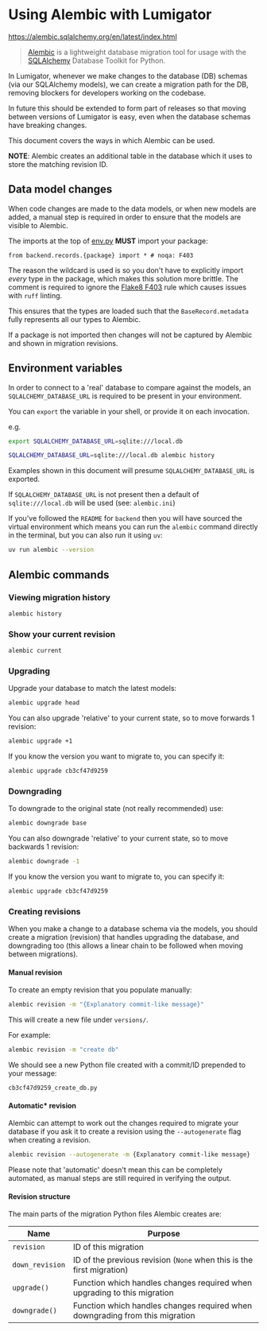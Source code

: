# Using Alembic with Lumigator

https://alembic.sqlalchemy.org/en/latest/index.html

> [Alembic](https://alembic.sqlalchemy.org/) is a lightweight database migration tool for usage with the
> [SQLAlchemy](https://www.sqlalchemy.org/) Database Toolkit for Python.

In Lumigator, whenever we make changes to the database (DB) schemas (via our SQLAlchemy models),
we can create a migration path for the DB, removing blockers for developers working on the codebase.

In future this should be extended to form part of releases so that moving between versions of Lumigator is easy,
even when the database schemas have breaking changes.

This document covers the ways in which Alembic can be used.

**NOTE**: Alembic creates an additional table in the database which it uses to store the matching revision ID.

## Data model changes

When code changes are made to the data models, or when new models are added, a manual step is
required in order to ensure that the models are visible to Alembic.

The imports at the top of [env.py](env.py) **MUST** import your package:

`from backend.records.{package} import * # noqa: F403`

The reason the wildcard is used is so you don't have to explicitly import *every* type in the package,
which makes this solution more brittle. The comment is required to ignore the
[Flake8 F403](https://www.flake8rules.com/rules/F403.html) rule which causes issues with `ruff` linting.

This ensures that the types are loaded such that the `BaseRecord.metadata` fully represents all our types to Alembic.

If a package is not imported then changes will not be captured by Alembic and shown in migration revisions.

## Environment variables

In order to connect to a 'real' database to compare against the models, an `SQLALCHEMY_DATABASE_URL` is required to be
present in your environment.

You can `export` the variable in your shell, or provide it on each invocation.

e.g.

```bash
export SQLALCHEMY_DATABASE_URL=sqlite:///local.db
```

```bash
SQLALCHEMY_DATABASE_URL=sqlite:///local.db alembic history
```

Examples shown in this document will presume `SQLALCHEMY_DATABASE_URL` is exported.

If `SQLALCHEMY_DATABASE_URL` is not present then a default of `sqlite:///local.db` will be used (see: `alembic.ini`)

If you've followed the `README` for `backend` then you will have sourced the virtual environment which means you can
run the `alembic` command directly in the terminal, but you can also run it using `uv`:

```bash
uv run alembic --version
```

## Alembic commands

### Viewing migration history

```bash
alembic history
```

### Show your current revision

```bash
alembic current
```

### Upgrading

Upgrade your database to match the latest models:

```bash
alembic upgrade head
```

You can also upgrade 'relative' to your current state, so to move forwards 1 revision:

```bash
alembic upgrade +1
```

If you know the version you want to migrate to, you can specify it:

```bash
alembic upgrade cb3cf47d9259
```

### Downgrading

To downgrade to the original state (not really recommended) use:

```bash
alembic downgrade base
```

You can also downgrade 'relative' to your current state, so to move backwards 1 revision:

```bash
alembic downgrade -1
```

If you know the version you want to migrate to, you can specify it:

```bash
alembic upgrade cb3cf47d9259
````

### Creating revisions

When you make a change to a database schema via the models, you should create a migration (revision) that handles
upgrading the database, and downgrading too (this allows a linear chain to be followed when moving between migrations).

#### Manual revision

To create an empty revision that you populate manually:

```bash
alembic revision -m "{Explanatory commit-like message}"
```

This will create a new file under `versions/`.

For example:

```bash
alembic revision -m "create db"
```

We should see a new Python file created with a commit/ID prepended to your message:

`cb3cf47d9259_create_db.py`

#### Automatic* revision

Alembic can attempt to work out the changes required to migrate your database if you ask it to create a revision using
the `--autogenerate` flag when creating a revision.

```bash
alembic revision --autogenerate -m {Explanatory commit-like message}
```

Please note that 'automatic' doesn't mean this can be completely automated, as manual steps are still required in
verifying the output.

#### Revision structure

The main parts of the migration Python files Alembic creates are:

| Name            | Purpose                                                                      |
|-----------------|------------------------------------------------------------------------------|
| `revision`      | ID of this migration                                                         |
| `down_revision` | ID of the previous revision (`None` when this is the first migration)        |
| `upgrade()`     | Function which handles changes required when upgrading to this migration     |
| `downgrade()`   | Function which handles changes required when downgrading from this migration |
